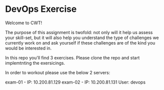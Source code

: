 
# DevOps Exercise
Welcome to CWT!

The purpose of this assignment is twofold: not only will it help us assess your skill-set, but it will also help you understand the type of challenges we currently work on and ask yourself if these challenges are of the kind you would be interested in.

In this repo you'll find 3 exercises. Please clone the repo and start implemtnting the exersicings. 

In order to workout please use the below 2 servers: 

exam-01 - IP: 10.200.81.129
exam-02 - IP: 10.200.81.131
User: devops